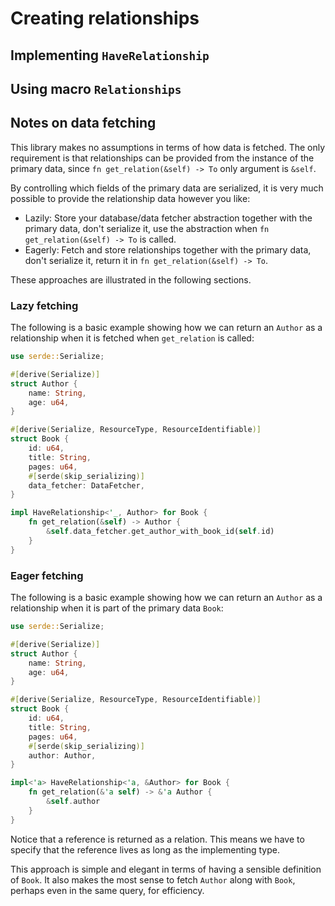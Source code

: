 # Creating relationships

## Implementing `HaveRelationship`

## Using macro `Relationships`

## Notes on data fetching

This library makes no assumptions in terms of how data is fetched. The only 
requirement is that relationships can be provided from the instance of the 
primary data, since `fn get_relation(&self) -> To` only argument is `&self`.

By controlling which fields of the primary data are serialized, it is very much
possible to provide the relationship data however you like:

 - Lazily: Store your database/data fetcher abstraction together with the 
 primary data, don't serialize it, use the abstraction when 
 `fn get_relation(&self) -> To` is called.
 - Eagerly: Fetch and store relationships together with the primary data, don't
 serialize it, return it in `fn get_relation(&self) -> To`.
 
These approaches are illustrated in the following sections.

### Lazy fetching

The following is a basic example showing how we can return an `Author` as a 
relationship when it is fetched when `get_relation` is called:

```rust
use serde::Serialize;

#[derive(Serialize)]
struct Author {
    name: String,
    age: u64,
}

#[derive(Serialize, ResourceType, ResourceIdentifiable)]
struct Book {
    id: u64,
    title: String,
    pages: u64,
    #[serde(skip_serializing)]
    data_fetcher: DataFetcher,
}

impl HaveRelationship<'_, Author> for Book {
    fn get_relation(&self) -> Author {
        &self.data_fetcher.get_author_with_book_id(self.id)
    }
}
```

### Eager fetching

The following is a basic example showing how we can return an `Author` as a 
relationship when it is part of the primary data `Book`:

```rust
use serde::Serialize;

#[derive(Serialize)]
struct Author {
    name: String,
    age: u64,
}

#[derive(Serialize, ResourceType, ResourceIdentifiable)]
struct Book {
    id: u64,
    title: String,
    pages: u64,
    #[serde(skip_serializing)]
    author: Author,
}

impl<'a> HaveRelationship<'a, &Author> for Book {
    fn get_relation(&'a self) -> &'a Author {
        &self.author
    }
}
```

Notice that a reference is returned as a relation. This means we have to 
specify that the reference lives as long as the implementing type.

This approach is simple and elegant in terms of having a sensible definition of
`Book`. It also makes the most sense to fetch `Author` along with `Book`, 
perhaps even in the same query, for efficiency.